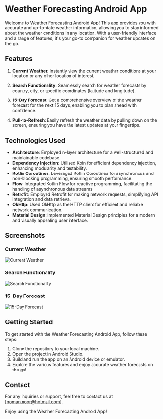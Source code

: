# Weather Forecasting Android App

Welcome to Weather Forecasting Android App! This app provides you with accurate and up-to-date weather information, allowing you to stay informed about the weather conditions in any location. With a user-friendly interface and a range of features, it's your go-to companion for weather updates on the go.

## Features

1. **Current Weather**: Instantly view the current weather conditions at your location or any other location of interest.

2. **Search Functionality**: Seamlessly search for weather forecasts by country, city, or specific coordinates (latitude and longitude).

3. **15-Day Forecast**: Get a comprehensive overview of the weather forecast for the next 15 days, enabling you to plan ahead with confidence.
4. **Pull-to-Refresh**: Easily refresh the weather data by pulling down on the screen, ensuring you have the latest updates at your fingertips.


## Technologies Used

- **Architecture**: Employed n-layer architecture for a well-structured and maintainable codebase.
- **Dependency Injection**: Utilized Koin for efficient dependency injection, enhancing modularity and testability.
- **Kotlin Coroutines**: Leveraged Kotlin Coroutines for asynchronous and non-blocking programming, ensuring smooth performance.
- **Flow**: Integrated Kotlin Flow for reactive programming, facilitating the handling of asynchronous data streams.
- **Retrofit**: Employed Retrofit for making network requests, simplifying API integration and data retrieval.
- **OkHttp**: Used OkHttp as the HTTP client for efficient and reliable network communication.
- **Material Design**: Implemented Material Design principles for a modern and visually appealing user interface.

## Screenshots

### Current Weather
![Current Weather](screenshots/day.png)

### Search Functionality
![Search Functionality](screenshots/search.png)

### 15-Day Forecast
![15-Day Forecast](screenshots/nigh.png)

## Getting Started

To get started with the Weather Forecasting Android App, follow these steps:

1. Clone the repository to your local machine.
2. Open the project in Android Studio.
3. Build and run the app on an Android device or emulator.
4. Explore the various features and enjoy accurate weather forecasts on the go!


## Contact

For any inquiries or support, feel free to contact us at [noman.noor@hotmail.com].

Enjoy using the Weather Forecasting Android App!
